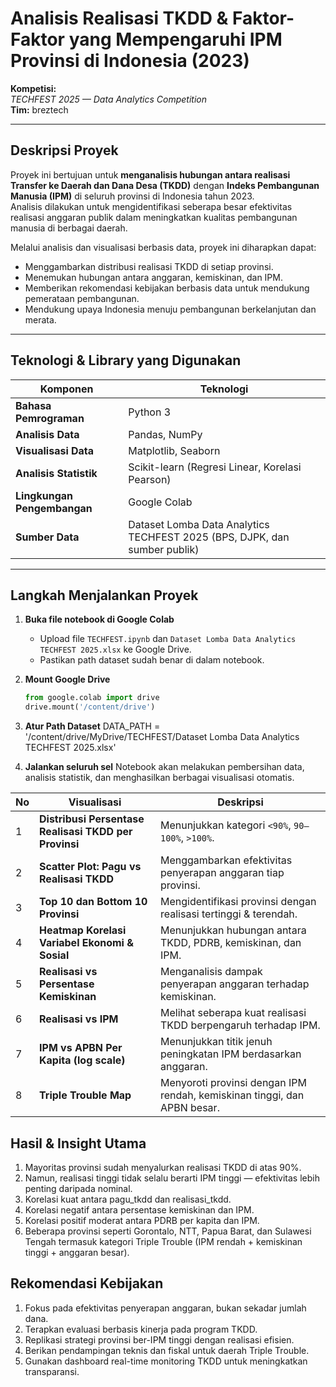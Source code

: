 # Analisis Realisasi TKDD & Faktor-Faktor yang Mempengaruhi IPM Provinsi di Indonesia (2023)

**Kompetisi:**  
*TECHFEST 2025 — Data Analytics Competition*  
**Tim:** breztech  

---

## Deskripsi Proyek

Proyek ini bertujuan untuk **menganalisis hubungan antara realisasi Transfer ke Daerah dan Dana Desa (TKDD)** dengan **Indeks Pembangunan Manusia (IPM)** di seluruh provinsi di Indonesia tahun 2023.  
Analisis dilakukan untuk mengidentifikasi seberapa besar efektivitas realisasi anggaran publik dalam meningkatkan kualitas pembangunan manusia di berbagai daerah.

Melalui analisis dan visualisasi berbasis data, proyek ini diharapkan dapat:
-  Menggambarkan distribusi realisasi TKDD di setiap provinsi.  
-  Menemukan hubungan antara anggaran, kemiskinan, dan IPM.  
-  Memberikan rekomendasi kebijakan berbasis data untuk mendukung pemerataan pembangunan.  
-  Mendukung upaya Indonesia menuju pembangunan berkelanjutan dan merata.

---

## Teknologi & Library yang Digunakan

| Komponen | Teknologi |
|-----------|------------|
| **Bahasa Pemrograman** | Python 3 |
| **Analisis Data** | Pandas, NumPy |
| **Visualisasi Data** | Matplotlib, Seaborn |
| **Analisis Statistik** | Scikit-learn (Regresi Linear, Korelasi Pearson) |
| **Lingkungan Pengembangan** | Google Colab |
| **Sumber Data** | Dataset Lomba Data Analytics TECHFEST 2025 (BPS, DJPK, dan sumber publik) |

---

## Langkah Menjalankan Proyek

1. **Buka file notebook di Google Colab**
   - Upload file `TECHFEST.ipynb` dan `Dataset Lomba Data Analytics TECHFEST 2025.xlsx` ke Google Drive.
   - Pastikan path dataset sudah benar di dalam notebook.

3. **Mount Google Drive**
   ```python
   from google.colab import drive
   drive.mount('/content/drive')

4. **Atur Path Dataset**
   DATA_PATH = '/content/drive/MyDrive/TECHFEST/Dataset Lomba Data Analytics TECHFEST 2025.xlsx'

5. **Jalankan seluruh sel**
   Notebook akan melakukan pembersihan data, analisis statistik, dan menghasilkan berbagai visualisasi otomatis.

| No | Visualisasi                                              | Deskripsi                                                                |
| -- | -------------------------------------------------------- | ------------------------------------------------------------------------ |
| 1  | **Distribusi Persentase Realisasi TKDD per Provinsi**    | Menunjukkan kategori `<90%`, `90–100%`, `>100%`.                         |
| 2  | **Scatter Plot: Pagu vs Realisasi TKDD**                 | Menggambarkan efektivitas penyerapan anggaran tiap provinsi.             |
| 3  | **Top 10 dan Bottom 10 Provinsi**                        | Mengidentifikasi provinsi dengan realisasi tertinggi & terendah.         |
| 4  | **Heatmap Korelasi Variabel Ekonomi & Sosial**           | Menunjukkan hubungan antara TKDD, PDRB, kemiskinan, dan IPM.             |
| 5  | **Realisasi vs Persentase Kemiskinan**                   | Menganalisis dampak penyerapan anggaran terhadap kemiskinan.             |
| 6  | **Realisasi vs IPM**                                     | Melihat seberapa kuat realisasi TKDD berpengaruh terhadap IPM.           |
| 7  | **IPM vs APBN Per Kapita (log scale)**                   | Menunjukkan titik jenuh peningkatan IPM berdasarkan anggaran.            |
| 8  | **Triple Trouble Map**                                   | Menyoroti provinsi dengan IPM rendah, kemiskinan tinggi, dan APBN besar. |

## Hasil & Insight Utama
1. Mayoritas provinsi sudah menyalurkan realisasi TKDD di atas 90%.
2. Namun, realisasi tinggi tidak selalu berarti IPM tinggi — efektivitas lebih penting daripada nominal.
3. Korelasi kuat antara pagu_tkdd dan realisasi_tkdd.
4. Korelasi negatif antara persentase kemiskinan dan IPM.
5. Korelasi positif moderat antara PDRB per kapita dan IPM.
6. Beberapa provinsi seperti Gorontalo, NTT, Papua Barat, dan Sulawesi Tengah termasuk kategori Triple Trouble (IPM rendah + kemiskinan tinggi + anggaran besar).

## Rekomendasi Kebijakan
1. Fokus pada efektivitas penyerapan anggaran, bukan sekadar jumlah dana.
2. Terapkan evaluasi berbasis kinerja pada program TKDD.
3. Replikasi strategi provinsi ber-IPM tinggi dengan realisasi efisien.
4. Berikan pendampingan teknis dan fiskal untuk daerah Triple Trouble.
5. Gunakan dashboard real-time monitoring TKDD untuk meningkatkan transparansi.
